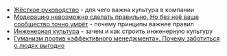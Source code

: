 - [Жёсткое руководство](https://habr.com/ru/articles/819787/) - для чего важна культура в компании
- [Модерацию невозможно сделать правильно. Но без неё ваше сообщество точно умрёт](https://vas3k.blog/notes/moderation/) - почему принципы важнее правил
- [Инженерная культура](https://www.youtube.com/watch?v=vH3Iphod97s) - зачем и как строить инженерную культуру
- [Гуманизм против «эффективного менеджмента». Почему заботиться о людях выгодно](https://habr.com/ru/articles/816545/)